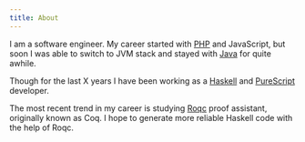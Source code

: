 ```yaml
---
title: About
---
```


I am a software engineer. My career started with
[PHP](https://www.php.net/) and JavaScript, but soon I was able to
switch to JVM stack and stayed with [Java](https://www.java.com/) for quite awhile.

Though for the last X years I have been working as a
[Haskell](https://www.haskell.org/) and
[PureScript](https://www.purescript.org/) developer.

The most recent trend in my career is studying
[Roqc](https://coq.inria.fr/) proof assistant, originally known as
Coq. I hope to generate more reliable Haskell code with the help of Roqc.
